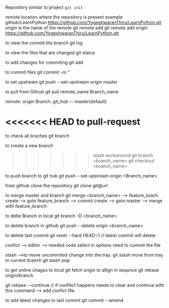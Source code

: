 Repository
    similar to project
    `git init`

remote
    location where the repository is present
    example github/LearnPython
    https://github.com/YogeshwaranThiru/LearnPython.git
    origin is the name of the remote
    git remote add <remote name> <remote url>
    git remote add origin https://github.com/YogeshwaranThiru/LearnPython.git

to view the commit the branch
git log 

to view the files that are changed
git status

to add changes for commiting
git add <file name>

to commit files
git commit -m '<commit messsage>'

to set upstream
git push --set-upstream origin master

to pull from Github
git pull remote_name Branch_name

remote: origin
Branch: git_hub -- master(default)

<<<<<<< HEAD
to pull-request
=======
to check all braches 
git branch

to create a new branch
>>>>>>> stash workaround
git branch <branch_name>
git checkout <branch_name>

to push branch to git hub
git push --set-upstream origin <Branch_name>

from github clone the repository
git clone git@url

to merge master and branch
git merge <branch_name>
--> feature_brach create
--> goto feature_branch
--> commit create
--> goto master
--> merge with feature_branch

to delte Branch in local
git branch -D <branch_name>

to delete branch in github
git push --delete origin <branch_name>

to delete last commit
git reset --hard HEAD~1 // latest commit will delete

confict --> editor --> needed code select in options 
need to commit the file


stash -->to move uncommited change into the tray.
git stash
move from  tray to current branch
git stash pop

to get online chages to local
git fetch origin
to allign in sequnce 
git rebase origin/branch

git rebase --continue // if confilict happens needs to clear and continue with this command
--> add confict file.

to add latest changes to last commit
git commit --amend



